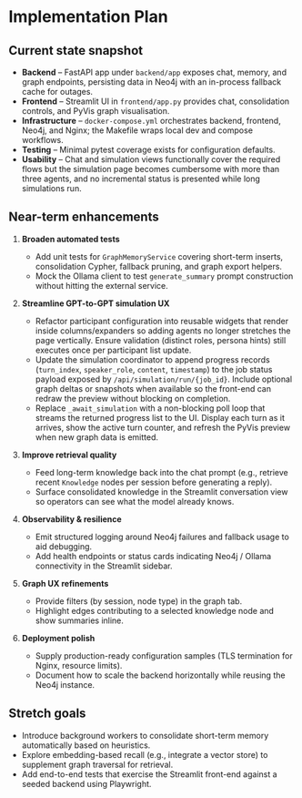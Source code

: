 # Implementation Plan

## Current state snapshot

- **Backend** – FastAPI app under `backend/app` exposes chat, memory, and graph endpoints, persisting data in Neo4j with an in-process fallback cache for outages.
- **Frontend** – Streamlit UI in `frontend/app.py` provides chat, consolidation controls, and PyVis graph visualisation.
- **Infrastructure** – `docker-compose.yml` orchestrates backend, frontend, Neo4j, and Nginx; the Makefile wraps local dev and compose workflows.
- **Testing** – Minimal pytest coverage exists for configuration defaults.
- **Usability** – Chat and simulation views functionally cover the required flows but the simulation page becomes cumbersome with more than three agents, and no incremental status is presented while long simulations run.

## Near-term enhancements

1. **Broaden automated tests**
   - Add unit tests for `GraphMemoryService` covering short-term inserts, consolidation Cypher, fallback pruning, and graph export helpers.
   - Mock the Ollama client to test `generate_summary` prompt construction without hitting the external service.

2. **Streamline GPT-to-GPT simulation UX**
   - Refactor participant configuration into reusable widgets that render inside columns/expanders so adding agents no longer stretches the page vertically. Ensure validation (distinct roles, persona hints) still executes once per participant list update.
   - Update the simulation coordinator to append progress records (`turn_index`, `speaker_role`, `content`, `timestamp`) to the job status payload exposed by `/api/simulation/run/{job_id}`. Include optional graph deltas or snapshots when available so the front-end can redraw the preview without blocking on completion.
   - Replace `_await_simulation` with a non-blocking poll loop that streams the returned progress list to the UI. Display each turn as it arrives, show the active turn counter, and refresh the PyVis preview when new graph data is emitted.

3. **Improve retrieval quality**
   - Feed long-term knowledge back into the chat prompt (e.g., retrieve recent `Knowledge` nodes per session before generating a reply).
   - Surface consolidated knowledge in the Streamlit conversation view so operators can see what the model already knows.

4. **Observability & resilience**
   - Emit structured logging around Neo4j failures and fallback usage to aid debugging.
   - Add health endpoints or status cards indicating Neo4j / Ollama connectivity in the Streamlit sidebar.

5. **Graph UX refinements**
   - Provide filters (by session, node type) in the graph tab.
   - Highlight edges contributing to a selected knowledge node and show summaries inline.

6. **Deployment polish**
   - Supply production-ready configuration samples (TLS termination for Nginx, resource limits).
   - Document how to scale the backend horizontally while reusing the Neo4j instance.

## Stretch goals

- Introduce background workers to consolidate short-term memory automatically based on heuristics.
- Explore embedding-based recall (e.g., integrate a vector store) to supplement graph traversal for retrieval.
- Add end-to-end tests that exercise the Streamlit front-end against a seeded backend using Playwright.
